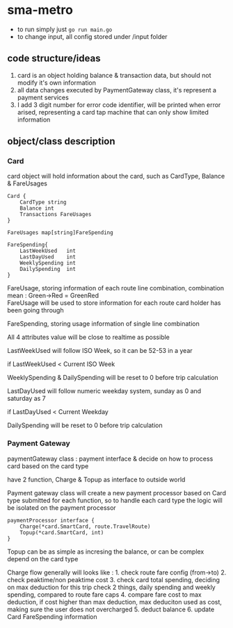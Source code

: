 # sma-metro

- to run simply just `go run main.go`
- to change input, all config stored under /input folder

## code structure/ideas
1. card is an object holding balance & transaction data, but should not modify it's own information
2. all data changes executed by PaymentGateway class, it's represent a payment services
3. I add 3 digit number for error code identifier, will be printed when error arised, representing a card tap machine that can only show limited information

## object/class description
### Card
card object will hold information about the card, such as CardType, Balance & FareUsages
```
Card {
    CardType string
    Balance int
    Transactions FareUsages
}

FareUsages map[string]FareSpending

FareSpending{
    LastWeekUsed   int
	LastDayUsed    int
	WeeklySpending int
	DailySpending  int
}
```
FareUsage, storing information of each route line combination, combination mean : Green->Red = GreenRed  
FareUsage will be used to store information for each route card holder has been going through


FareSpending, storing usage information of single line combination

All 4 attributes value will be close to realtime as possible


LastWeekUsed will follow ISO Week, so it can be 52-53 in a year

if LastWeekUsed < Current ISO Week

WeeklySpending & DailySpending will be reset to 0 before trip calculation


LastDayUsed will follow numeric weekday system, sunday as 0 and saturday as 7

if LastDayUsed < Current Weekday

DailySpending will be reset to 0 before trip calculation


### Payment Gateway
paymentGateway class : payment interface & decide on how to process card based on the card type

have 2 function, Charge & Topup as interface to outside world

Payment gateway class will create a new payment processor based on Card type submitted for each function, so to handle each card type the  logic will be isolated on the payment processor


```
paymentProcessor interface {
	Charge(*card.SmartCard, route.TravelRoute)
	Topup(*card.SmartCard, int)
}
```


Topup can be as simple as incresing the balance, or can be complex depend on the card type

Charge flow generally will looks like :
    1. check route fare config (from->to)
    2. check peaktime/non peaktime cost
    3. check card total spending, deciding on max deduction for this trip
       check 2 things, daily spending and weekly spending, compared to route fare caps
    4. compare fare cost to max deduction, if cost higher than max deduction,
       max deduciton used as cost, making sure the user does not overcharged
    5. deduct balance
    6. update Card FareSpending information
